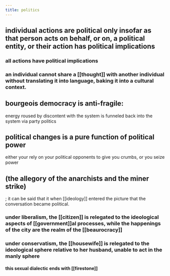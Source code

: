 ```yaml
---
title: politics
---
```


## individual actions are political only insofar as that person acts on behalf, or on, a political entity, or their action has political implications
### all actions have political implications
### an individual cannot share a [[thought]] with another individual without translating it into language, baking it into a cultural context.
## bourgeois democracy is anti-fragile:
energy roused by discontent with the system is funneled back into the system via party politics
## political changes is a pure function of political power
either your rely on your political opponents to give you crumbs, or you seize power
## (the allegory of the anarchists and the miner strike) 
; it can be said that it when [[ideology]] entered the picture that the conversation became political.
### under liberalism, the [[citizen]] is relegated to the ideological aspects of [[government]]al processes, while the happenings of the city are the realm of the [[beaurocracy]]
### under conservatism, the [[housewife]] is relegated to the ideological sphere relative to her husband, unable to act in the manly sphere
#### this sexual dialectic ends with [[firestone]]
